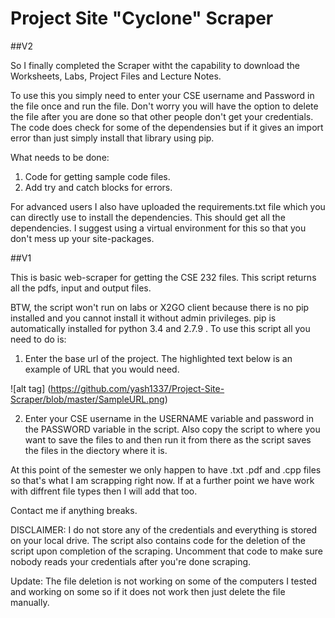 # Project Site "Cyclone" Scraper

##V2

So I finally completed the Scraper witht the capability to download the Worksheets, Labs, Project Files and Lecture Notes.

To use this you simply need to enter your CSE username and Password in the file once and run the file. Don't worry you will have the option to delete the file after you are done so that other people don't get your credentials. The code does check for some of the dependensies but if it gives an import error than just simply install that library using pip.

What needs to be done:

1. Code for getting sample code files.
2. Add try and catch blocks for errors. 

For advanced users
I also have uploaded the requirements.txt file which you can directly use to install the dependencies. This should get all the dependencies. I suggest using a virtual environment for this so that you don't mess up your site-packages.




##V1

This is basic web-scraper for getting the CSE 232 files.
This script returns all the pdfs, input and output files.

BTW, the script won't run on labs or X2GO client because there is no pip installed and you cannot install it without admin privileges.
pip is automatically installed for python 3.4 and 2.7.9 .
To use this script all you need to do is: 

1. Enter the base url of the project. The highlighted text below is an example of URL that you would need.

![alt tag] (https://github.com/yash1337/Project-Site-Scraper/blob/master/SampleURL.png)

2. Enter your CSE username in the USERNAME variable and password in the PASSWORD variable in the script.
Also copy the script to where you want to save the files to and then run it from there as the script saves the files in the diectory where it is.

At this point of the semester we only happen to have .txt .pdf and .cpp files so that's what I am scrapping right now. If at a further point we have work with diffrent file types then I will add that too. 

Contact me if anything breaks.

DISCLAIMER: I do not store any of the credentials and everything is stored on your local drive. The script also contains code for the deletion of the script upon completion of the scraping. Uncomment that code to make sure nobody reads your credentials after you're done scraping.

Update: The file deletion is not working on some of the computers I tested and working on some so if it does not work then just delete the file manually.

